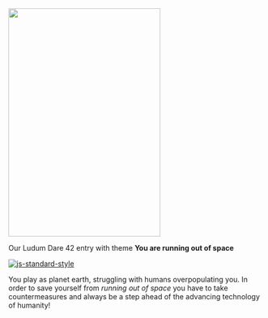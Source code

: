 
<img src="https://i.redd.it/dbxyb79hyg501.jpg" width="300" height="450">

Our Ludum Dare 42 entry with theme **You are running out of space**

[![js-standard-style](https://cdn.rawgit.com/feross/standard/master/badge.svg)](https://github.com/feross/standard)

You play as planet earth, struggling with humans overpopulating you.
In order to save yourself from _running out of space_ you have to take
countermeasures and always be a step ahead of the advancing technology
of humanity!

